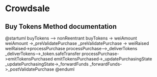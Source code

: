 # Crowdsale 
## Buy Tokens Method documentation
@startuml
buyTokens --> nonReentrant
buyTokens -> weiAmount
weiAmount ->_preValidatePurchase
_preValidatePurchase -> weiRaised
weiRaised->processPurchase
processPurchase-->_deliverTokens
_deliverTokens-->_token.safeTransfer
processPurchase->emitTokensPurchased
emitTokensPurchased->_updatePurchasingState
_updatePurchasingState->_forwardFunds
_forwardFunds->_postValidatePurchase
@enduml

